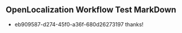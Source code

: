 ## OpenLocalization Workflow Test MarkDown
* eb909587-d274-45f0-a36f-680d26273197 thanks!

<!--HONumber=Jul16_HO4-->


